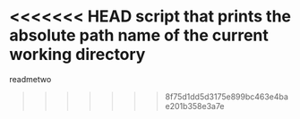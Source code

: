 <<<<<<< HEAD
script that prints the absolute path name of the current working directory
=======
readmetwo
>>>>>>> 8f75d1dd5d3175e899bc463e4bae201b358e3a7e
